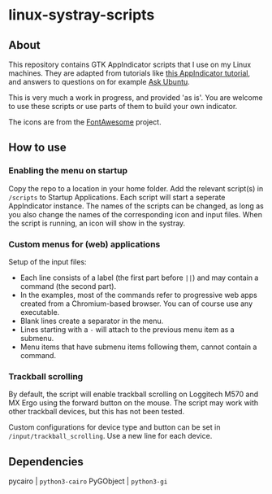 # linux-systray-scripts

## About

This repository contains GTK AppIndicator scripts that I use on my Linux machines. They are adapted from tutorials like [this AppIndicator tutorial](http://candidtim.github.io/appindicator/2014/09/13/ubuntu-appindicator-step-by-step.html), and answers to questions on for example [Ask Ubuntu](https://askubuntu.com/questions/770036/appindicator3-set-indicator-icon-from-file-name-or-gdkpixbuf).

This is very much a work in progress, and provided 'as is'. You are welcome to use these scripts or use parts of them to build your own indicator.

The icons are from the [FontAwesome](https://fontawesome.com/icons) project.

## How to use

### Enabling the menu on startup

Copy the repo to a location in your home folder. Add the relevant script(s) in `/scripts` to Startup Applications. Each script will start a seperate AppIndicator instance. The names of the scripts can be changed, as long as you also change the names of the corresponding icon and input files. When the script is running, an icon will show in the systray.

### Custom menus for (web) applications

Setup of the input files:

- Each line consists of a label (the first part before `||`) and may contain a command (the second part).
- In the examples, most of the commands refer to progressive web apps created from a Chromium-based browser. You can of course use any executable.
- Blank lines create a separator in the menu.
- Lines starting with a `-` will attach to the previous menu item as a submenu.
- Menu items that have submenu items following them, cannot contain a command.

### Trackball scrolling

By default, the script will enable trackball scrolling on Loggitech M570 and MX Ergo using the forward button on the mouse. The script may work with other trackball devices, but this has not been tested.

Custom configurations for device type and button can be set in `/input/trackball_scrolling`. Use a new line for each device.

## Dependencies

pycairo | `python3-cairo`
PyGObject | `python3-gi`
